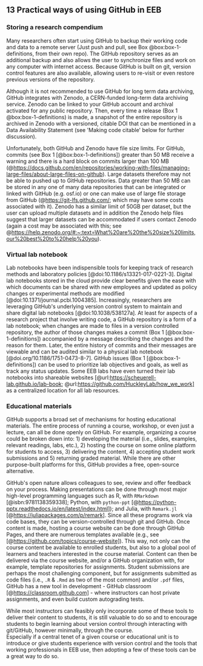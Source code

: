 ## 13 Practical ways of using GitHub in EEB

### Storing a research compendium
<!--*contributors to this section: Dylan Gomes, Emma Hudgins* -->

Many researchers often start using GitHub to backup their working code and data to a remote server (Just push and pull, see Box @box:box-1-definitions, from their own repo). 
The GitHub repository serves as an additional backup and also allows the user to synchronize files and work on any computer with internet access. Because GitHub is built on git, version control features are also available, allowing users to re-visit or even restore previous versions of the repository.

Although it is not recommended to use GitHub for long term data archiving, GitHub integrates with Zenodo, a CERN-funded long-term data archiving service. Zenodo can be linked to your GitHub account and archival activated for any public repository. Then, every time a release (Box 1 @box:box-1-definitions) is made, a snapshot of the entire repository is archived in Zenodo with a versioned, citable DOI that can be mentioned in a Data Availability Statement (see 'Making code citable' below for further discussion).

Unfortunately, both GitHub and Zenodo have file size limits. For GitHub, commits (see Box 1 [@box:box-1-definitions]) greater than 50 MB receive a warning and there is a hard block on commits larger than 100 MB (@https://docs.github.com/en/repositories/working-with-files/managing-large-files/about-large-files-on-github). Large datasets therefore may not be able to pushed up to GitHub repositories. Data greater than 50 MB can be stored in any one of many data repositories that can be integrated or linked with GitHub (e.g. osf.io) or one can make use of large file storage from GitHub (@https://git-lfs.github.com/; which may have some costs associated with it). Zenodo has a similar limit of 50GB per dataset, but the user can upload multiple datasets and in addition the Zenodo help files suggest that larger datasets can be accommodated if users contact Zenodo (again a cost may be associated with this; see  @https://help.zenodo.org/#:~:text=What%20are%20the%20size%20limits,our%20best%20to%20help%20you).

### Virtual lab notebook
<!--*contributors to this section: RCO* -->
Lab notebooks have been indispensible tools for keeping track of research methods and laboratory policies [@doi:10.1186/s13321-017-0221-3].
Digital lab notebooks stored in the cloud provide clear benefits given the ease with which documents can be shared with new employees and updated as policy changes or experimental methods are modified [@doi:10.1371/journal.pcbi.1004385].
Increasingly, researchers are leveraging GitHub's underlying version control system to maintain and share digital lab notebooks [@doi:10.1038/538127a].
At least for aspects of a research project that involve writing code, a GitHub repository is a form of a lab notebook; when changes are made to files in a version controlled repository, the author of those changes makes a commit (Box 1 [@box:box-1-definitions]) accompanied by a message describing the changes and the reason for them. Later, the entire history of commits and their messages are viewable and can be audited similar to a physical lab notebook [@doi.org/10.1186/1751-0473-8-7].
GitHub issues (Box 1 [@box:box-1-definitions]) can be used to prioritize lab objectives and goals, as well as track any status updates.
Some EEB labs have even turned their lab notebooks into shareable websites [@url:https://scheuerell-lab.github.io/lab-book; @url:https://github.com/HuckleyLab/how_we_work] as a centralized location for all lab resources.  

### Educational materials
<!-- *contributors to this section: Cole Brookson* -->

GitHub supports a broad set of mechanisms for hosting educational materials.
The entire process of running a course, workshop, or even just a lecture, can all be done openly on GitHub.
For example, organizing a course could be broken down into: 1) developing the material (i.e., slides, examples, relevant readings, labs, etc.), 2) hosting the course on some online platform for students to access, 3) delivering the content, 4) accepting student work submissions and 5) returning graded material.
While there are other purpose-built platforms for this, GitHub provides a free, open-source alternative.

GitHub's open nature allows colleagues to see, review and offer feedback on your process.
Making presentations can be done through most major high-level programming languages such as R, with `RMarkdown` [@isbn:9781138359338]; Python, with `python-ppt` [@https://python-pptx.readthedocs.io/en/latest/index.html]); and Julia, with `Remark.jl` [@https://juliapackages.com/p/remark].
Since all these programs work via code bases, they can be version-controlled through git and GitHub.
Once content is made, hosting a course website can be done through GitHub Pages, and there are numerous templates available (e.g., see [@https://github.com/topics/course-website]).
This way, not only can the course content be available to enrolled students, but also to a global pool of learners and teachers interested in the course material.
Content can then be delivered via the course website, and/or a GitHub organization with, for example, template repositories for assignments.
Student submissions are perhaps the most challenging component, but for assignments submitted as code files (i.e., `.R` & `.Rmd` as two of the most common) and/or `.pdf` files, GitHub has a new tool in development  - GitHub classroom [@https://classroom.github.com] - where instructors can host private assignments, and even build custom autograding tests.
 

While most instructors can feasibly only incorporate some of these tools to deliver their content to students, it is still valuable to do so and to encourage students to begin learning about version control through interacting with git/GitHub, however minimally, through the course.  
Especially if a central tenet of a given course or educational unit is to introduce or give students experience with version control and the tools that working professionals in EEB use, then adopting a few of these tools can be a great way to do so.

